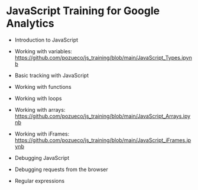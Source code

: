 # JavaScript Training for Google Analytics

* Introduction to JavaScript

* Working with variables: https://github.com/pozueco/js_training/blob/main/JavaScript_Types.ipynb

* Basic tracking with JavaScript

* Working with functions

* Working with loops

* Working with arrays: https://github.com/pozueco/js_training/blob/main/JavaScript_Arrays.ipynb

* Working with iFrames: https://github.com/pozueco/js_training/blob/main/JavaScript_iFrames.ipynb

* Debugging JavaScript 

* Debugging requests from the browser

* Regular expressions

